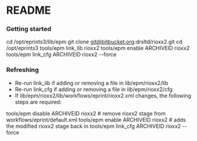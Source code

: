 # README #

### Getting started ###

 cd /opt/eprints3/lib/epm
 git clone git@bitbucket.org:drsltd/rioxx2.git
 cd /opt/eprints3
 tools/epm link_lib rioxx2
 tools/epm enable ARCHIVEID rioxx2 
 tools/epm link_cfg ARCHIVEID rioxx2 --force

### Refreshing ###

* Re-run link_lib if adding or removing a file in lib/epm/rioxx2/lib
* Re-run link_cfg if adding or removing a file in lib/epm/rioxx2/cfg
* If lib/epm/rioxx2/lib/workflows/eprint/rioxx2.xml changes, the following steps are required:

 tools/epm disable ARCHIVEID rioxx2 # remove rioxx2 stage from workflows/eprint/default.xml
 tools/epm enable ARCHIVEID rioxx2 # adds the modified rioxx2 stage back in
 tools/epm link_cfg ARCHIVEID rioxx2 --force